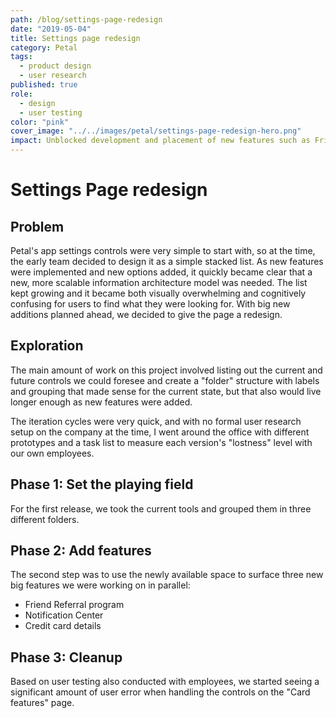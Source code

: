 ```yaml
---
path: /blog/settings-page-redesign
date: "2019-05-04"
title: Settings page redesign
category: Petal
tags:
  - product design
  - user research
published: true
role:
  - design
  - user testing
color: "pink"
cover_image: "../../images/petal/settings-page-redesign-hero.png"
impact: Unblocked development and placement of new features such as Friend Referrals, Notification Center, and in-app help center.
---
```


# Settings Page redesign

## Problem

Petal's app settings controls were very simple to start with, so at the time, the early team decided to design it as a simple stacked list. As new features were implemented and new options added, it quickly became clear that a new, more scalable information architecture model was needed. The list kept growing and it became both visually overwhelming and cognitively confusing for users to find what they were looking for. With big new additions planned ahead, we decided to give the page a redesign.

## Exploration

The main amount of work on this project involved listing out the current and future controls we could foresee and create a "folder" structure with labels and grouping that made sense for the current state, but that also would live longer enough as new features were added.

The iteration cycles were very quick, and with no formal user research setup on the company at the time, I went around the office with different prototypes and a task list to measure each version's "lostness" level with our own employees.

## Phase 1: Set the playing field

For the first release, we took the current tools and grouped them in three different folders.

## Phase 2: Add features

The second step was to use the newly available space to surface three new big features we were working on in parallel:

- Friend Referral program
- Notification Center
- Credit card details

## Phase 3: Cleanup

Based on user testing also conducted with employees, we started seeing a significant amount of user error when handling the controls on the "Card features" page.
